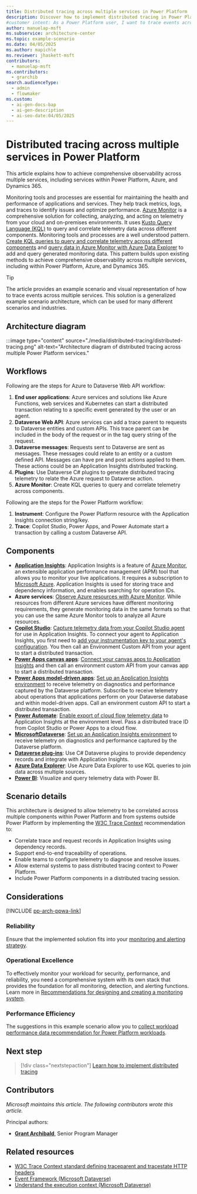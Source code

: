 ```yaml
---
title: Distributed tracing across multiple services​ in Power Platform
description: Discover how to implement distributed tracing in Power Platform to correlate telemetry across multiple services and ensure end-to-end traceability.
#customer intent: As a Power Platform user, I want to trace events across multiple services so that I can achieve end-to-end traceability in my solution.  
author: manuelap-msft
ms.subservice: architecture-center
ms.topic: example-scenario
ms.date: 04/05/2025
ms.author: mapichle
ms.reviewer: jhaskett-msft
contributors:
  - manuelap-msft
ms.contributors:
  - grarchib
search.audienceType:
  - admin
  - flowmaker
ms.custom:
  - ai-gen-docs-bap
  - ai-gen-description
  - ai-seo-date:04/05/2025
---
```


# ​​Distributed tracing across multiple services​ in Power Platform

This article explains how to achieve comprehensive observability across multiple services, including services within Power Platform, Azure, and Dynamics 365.

Monitoring tools and processes are essential for maintaining the health and performance of applications and services. They help track metrics, logs, and traces to identify issues and optimize performance. [Azure Monitor](/azure/azure-monitor/fundamentals/overview) is a comprehensive solution for collecting, analyzing, and acting on telemetry from your cloud and on-premises environments. It uses [Kusto Query Language (KQL)](/kusto/query/) to query and correlate telemetry data across different components. Monitoring tools and processes are a well understood pattern. [Create KQL queries to query and correlate telemetry across different components](/azure/aks/monitor-aks?tabs=cilium) and [query data in Azure Monitor with Azure Data Explorer](/azure/data-explorer/query-monitor-data) to add and query generated monitoring data. This pattern builds upon existing methods to achieve comprehensive observability across multiple services, including within Power Platform, Azure, and Dynamics 365.

> [!TIP]
> The article provides an example scenario and visual representation of how to trace events across multiple services. This solution is a generalized example scenario architecture, which can be used for many different scenarios and industries.

## Architecture diagram

:::image type="content" source="./media/distributed-tracing/distributed-tracing.png" alt-text="Architecture diagram of distributed tracing across multiple Power Platform services."

## Workflows

Following are the steps for Azure to Dataverse Web API workflow:

1. **​​End user applications**: Azure services and solutions like Azure Functions, web services and Kubernetes can start a distributed transaction relating to a specific event generated by the user or an agent.
1. **​Dataverse Web API**: Azure services can add a trace parent to requests to Dataverse entities and custom APIs. This trace parent can be included in the body of the request or in the tag query string of the request.
1. **​Dataverse messages**: Requests sent to Dataverse are sent as messages. These messages could relate to an entity or a custom defined API. Messages can have pre and post actions applied to them. These actions could be an Application Insights distributed tracking. 
1. **​Plugins**: Use Dataverse C# plugins to generate distributed tracing telemetry to relate the Azure request to Dataverse action. 
1. **​Azure Monitor**: Create KQL queries to query and correlate telemetry across components.

Following are the steps for the ​Power Platform workflow: 

1. **​Instrument**: Configure the Power Platform resource with the Application Insights connection string/key.
1. **Trace**: Copilot Studio, Power Apps, and Power Automate start a transaction by calling a custom Dataverse API.​ 

## Components

- **[​Application Insights](/azure/azure-monitor/app/app-insights-overview)**: Application Insights is a feature of [Azure Monitor](/azure/azure-monitor/overview), an extensible application performance management (APM) tool that allows you to monitor your live applications. It requires a subscription to [Microsoft Azure](https://azure.microsoft.com/). Application Insights is used for storing trace and dependency information, and enables searching for operation IDs.
- **​​Azure services**: [Observe Azure resources with Azure Monitor](/azure/azure-monitor/app/app-insights-overview). While resources from different Azure services have different monitoring requirements, they generate monitoring data in the same formats so that you can use the same Azure Monitor tools to analyze all Azure resources.
- **[​Copilot Studio](/microsoft-copilot-studio/fundamentals-what-is-copilot-studio)**: [Capture telemetry data from your Copilot Studio agent](/microsoft-copilot-studio/advanced-bot-framework-composer-capture-telemetry?tabs=webApp) for use in Application Insights. To connect your agent to Application Insights, you first need to [add your instrumentation key to your agent's configuration](/microsoft-copilot-studio/advanced-bot-framework-composer-capture-telemetry?tabs=webApp#connect-your-copilot-studio-agent-to-application-insights). You then call an Environment Custom API from your agent to start a distributed transaction.
- **[​Power Apps canvas apps](/power-apps/maker/canvas-apps/)**: [Connect your canvas apps to Application Insights](/power-apps/maker/canvas-apps/application-insights) and then call an environment custom API from your canvas app to start a distributed transaction.
- **[​Power Apps model-driven apps](/power-apps/maker/model-driven-apps/)**: [Set up an Application Insights environment](/power-platform/admin/analyze-telemetry) to receive telemetry on diagnostics and performance captured by the Dataverse platform. Subscribe to receive telemetry about operations that applications perform on your Dataverse database and within model-driven apps. Call an environment custom API to start a distributed transaction.
- **[​Power Automate](/power-automate/)**: [Enable export of cloud flow telemetry data](/power-platform/admin/app-insights-cloud-flow) to Application Insights at the environment level. Pass a distributed trace ID from Copilot Studio or Power Apps to a cloud flow.
- **[Microsoft ​Dataverse](/power-apps/maker/data-platform/data-platform-intro)**: [Set up an Application Insights environment](/power-platform/admin/analyze-telemetry) to receive telemetry on diagnostics and performance captured by the Dataverse platform.
- **[​Dataverse plug-ins](/power-apps/developer/data-platform/plug-ins)**: Use C# Dataverse plugins to provide dependency records and integrate with Application Insights.
- **[​Azure Data Explorer](/azure/data-explorer/data-explorer-overview)**: Use Azure Data Explorer to use KQL queries to join data across multiple sources.
- **[Power BI](/power-bi/)**: Visualize and query telemetry data​ with Power BI.

## Scenario details

​​This architecture is designed to allow telemetry to be correlated across multiple components within Power Platform and from systems outside Power Platform by implementing the [W3C Trace Context](https://www.w3.org/TR/trace-context/) recommendation to:

- Correlate trace and request records in Application Insights using dependency records.
- Support end-to-end traceability of operations.
- Enable teams to configure telemetry to diagnose and resolve issues.
- Allow external systems to pass distributed tracing context to Power Platform.
- Include Power Platform components in a distributed tracing session.​

## Considerations

[!INCLUDE [pp-arch-ppwa-link](../../includes/pp-arch-ppwa-link.md)]

### Reliability

Ensure that the implemented solution fits into your [monitoring and alerting strategy](/power-platform/well-architected/performance-efficiency/collect-performance-data).

### Operational Excellence

To effectively monitor your workload for security, performance, and reliability, you need a comprehensive system with its own stack that provides the foundation for all monitoring, detection, and alerting functions. Learn more in [Recommendations for designing and creating a monitoring system](/power-platform/well-architected/operational-excellence/observability).

### Performance Efficiency

The suggestions in this example scenario allow you to [collect workload performance data recommendation for Power Platform workloads](/power-platform/well-architected/performance-efficiency/collect-performance-data).

## Next step

> [!div class="nextstepaction"]
> [Learn how to implement distributed tracing](distributed-tracing-details.md)

## Contributors

_Microsoft maintains this article. The following contributors wrote this article._

Principal authors:

- **[Grant Archibald](https://www.linkedin.com/in/grantarchibald/)**, Senior Program Manager

## Related resources

- [W3C ​​Trace Context standard defining traceparent and tracestate HTTP headers](https://www.w3.org/TR/trace-context/)
- [​Event Framework (Microsoft Dataverse)](/power-apps/developer/data-platform/event-framework)
- [​Understand the execution context (Microsoft Dataverse)](/power-apps/developer/data-platform/understand-the-data-context)
